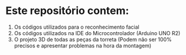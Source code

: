 # Este repositório contem:
1. Os códigos utilizados para o reconhecimento facial
2. Os códigos utilizados na IDE do Microcontrolador (Arduino UNO R2)
3. O projeto 3D de todas as peças da torreta (Podem não ser 100% precisos e apresentar problemas na hora da montagem)

